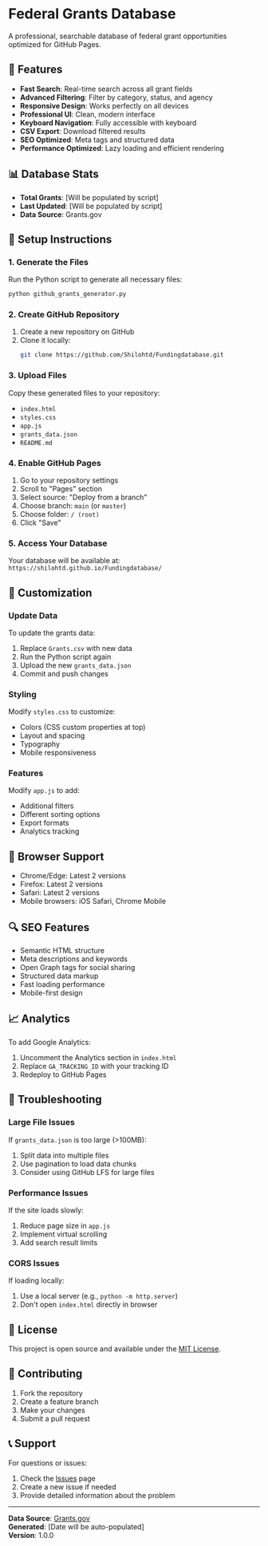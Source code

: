 # Federal Grants Database

A professional, searchable database of federal grant opportunities optimized for GitHub Pages.

## 🚀 Features

- **Fast Search**: Real-time search across all grant fields
- **Advanced Filtering**: Filter by category, status, and agency
- **Responsive Design**: Works perfectly on all devices
- **Professional UI**: Clean, modern interface
- **Keyboard Navigation**: Fully accessible with keyboard
- **CSV Export**: Download filtered results
- **SEO Optimized**: Meta tags and structured data
- **Performance Optimized**: Lazy loading and efficient rendering

## 📊 Database Stats

- **Total Grants**: [Will be populated by script]
- **Last Updated**: [Will be populated by script]
- **Data Source**: Grants.gov

## 🔧 Setup Instructions

### 1. Generate the Files

Run the Python script to generate all necessary files:

```bash
python github_grants_generator.py
```

### 2. Create GitHub Repository

1. Create a new repository on GitHub
2. Clone it locally:
   ```bash
   git clone https://github.com/Shilohtd/Fundingdatabase.git
   ```

### 3. Upload Files

Copy these generated files to your repository:
- `index.html`
- `styles.css`
- `app.js`
- `grants_data.json`
- `README.md`

### 4. Enable GitHub Pages

1. Go to your repository settings
2. Scroll to "Pages" section
3. Select source: "Deploy from a branch"
4. Choose branch: `main` (or `master`)
5. Choose folder: `/ (root)`
6. Click "Save"

### 5. Access Your Database

Your database will be available at:
`https://shilohtd.github.io/Fundingdatabase/`

## 🎯 Customization

### Update Data

To update the grants data:
1. Replace `Grants.csv` with new data
2. Run the Python script again
3. Upload the new `grants_data.json`
4. Commit and push changes

### Styling

Modify `styles.css` to customize:
- Colors (CSS custom properties at top)
- Layout and spacing
- Typography
- Mobile responsiveness

### Features

Modify `app.js` to add:
- Additional filters
- Different sorting options
- Export formats
- Analytics tracking

## 📱 Browser Support

- Chrome/Edge: Latest 2 versions
- Firefox: Latest 2 versions
- Safari: Latest 2 versions
- Mobile browsers: iOS Safari, Chrome Mobile

## 🔍 SEO Features

- Semantic HTML structure
- Meta descriptions and keywords
- Open Graph tags for social sharing
- Structured data markup
- Fast loading performance
- Mobile-first design

## 📈 Analytics

To add Google Analytics:
1. Uncomment the Analytics section in `index.html`
2. Replace `GA_TRACKING_ID` with your tracking ID
3. Redeploy to GitHub Pages

## 🚧 Troubleshooting

### Large File Issues
If `grants_data.json` is too large (>100MB):
1. Split data into multiple files
2. Use pagination to load data chunks
3. Consider using GitHub LFS for large files

### Performance Issues
If the site loads slowly:
1. Reduce page size in `app.js`
2. Implement virtual scrolling
3. Add search result limits

### CORS Issues
If loading locally:
1. Use a local server (e.g., `python -m http.server`)
2. Don't open `index.html` directly in browser

## 📄 License

This project is open source and available under the [MIT License](LICENSE).

## 🤝 Contributing

1. Fork the repository
2. Create a feature branch
3. Make your changes
4. Submit a pull request

## 📞 Support

For questions or issues:
1. Check the [Issues](https://github.com/Shilohtd/Fundingdatabase/issues) page
2. Create a new issue if needed
3. Provide detailed information about the problem

---

**Data Source**: [Grants.gov](https://www.grants.gov)  
**Generated**: [Date will be auto-populated]  
**Version**: 1.0.0
